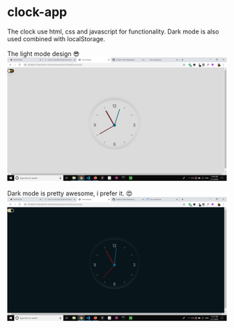 # clock-app
The clock use html, css and javascript for functionality. Dark mode is also used combined with  localStorage.
<br>
<br>
The light mode design 😎
![](Screenshot%20(136).png)
<br>
<br>
Dark  mode is pretty awesome, i prefer it. 😍
<br>
![](Screenshot%20(135).png)
